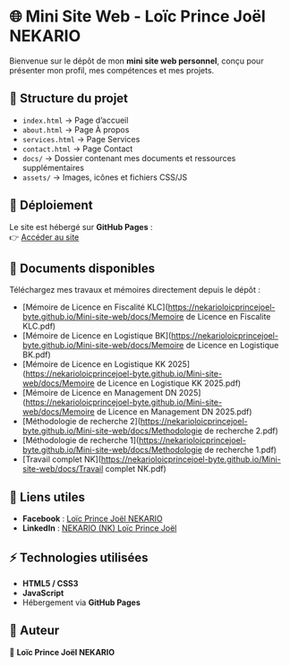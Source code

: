 # 🌐 Mini Site Web - Loïc Prince Joël NEKARIO  

Bienvenue sur le dépôt de mon **mini site web personnel**, conçu pour présenter mon profil, mes compétences et mes projets.  

## 📂 Structure du projet  

- `index.html` → Page d’accueil  
- `about.html` → Page À propos  
- `services.html` → Page Services  
- `contact.html` → Page Contact  
- `docs/` → Dossier contenant mes documents et ressources supplémentaires  
- `assets/` → Images, icônes et fichiers CSS/JS  

## 🚀 Déploiement  

Le site est hébergé sur **GitHub Pages** :  
👉 [Accéder au site](https://nekarioloicprincejoel-byte.github.io/Mini-site-web/)  

## 📄 Documents disponibles  

Téléchargez mes travaux et mémoires directement depuis le dépôt :  

- [Mémoire de Licence en Fiscalité KLC](https://nekarioloicprincejoel-byte.github.io/Mini-site-web/docs/Memoire de Licence en Fiscalite KLC.pdf)  
- [Mémoire de Licence en Logistique BK](https://nekarioloicprincejoel-byte.github.io/Mini-site-web/docs/Memoire de Licence en Logistique BK.pdf)  
- [Mémoire de Licence en Logistique KK 2025](https://nekarioloicprincejoel-byte.github.io/Mini-site-web/docs/Memoire de Licence en Logistique KK 2025.pdf)  
- [Mémoire de Licence en Management DN 2025](https://nekarioloicprincejoel-byte.github.io/Mini-site-web/docs/Memoire de Licence en Management DN 2025.pdf)
- [Méthodologie de recherche 2](https://nekarioloicprincejoel-byte.github.io/Mini-site-web/docs/Methodologie de recherche 2.pdf)  
- [Méthodologie de recherche 1](https://nekarioloicprincejoel-byte.github.io/Mini-site-web/docs/Methodologie de recherche 1.pdf)  
- [Travail complet NK](https://nekarioloicprincejoel-byte.github.io/Mini-site-web/docs/Travail complet NK.pdf)
## 🔗 Liens utiles  

- **Facebook** : [Loïc Prince Joël NEKARIO](https://www.facebook.com/loic.nekario)  
- **LinkedIn** : [NEKARIO (NK) Loïc Prince Joël](https://www.linkedin.com/in/loic-prince-joel-nekario)  

## ⚡ Technologies utilisées  

- **HTML5 / CSS3**  
- **JavaScript**  
- Hébergement via **GitHub Pages**  

## 📌 Auteur  

👤 **Loïc Prince Joël NEKARIO**
